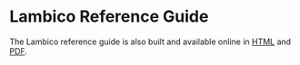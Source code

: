 # Lambico Reference Guide

The Lambico reference guide is also built and available online in [HTML](http://doc.lambico.org/reference/html/lambico-reference-guide.html) and [PDF](http://doc.lambico.org/reference/pdf/lambico-reference-guide.pdf). 
